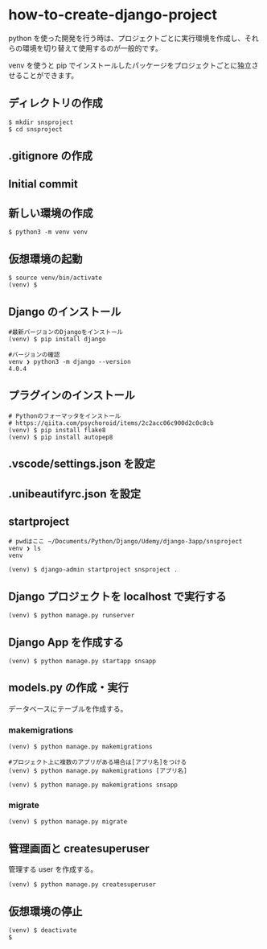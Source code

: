 # how-to-create-django-project

python を使った開発を行う時は、プロジェクトごとに実行環境を作成し、それらの環境を切り替えて使用するのが一般的です。

venv を使うと pip でインストールしたパッケージをプロジェクトごとに独立させることができます。

## ディレクトリの作成

```
$ mkdir snsproject
$ cd snsproject
```

## .gitignore の作成

## Initial commit

## 新しい環境の作成

```
$ python3 -m venv venv
```

## 仮想環境の起動

```
$ source venv/bin/activate
(venv) $
```

## Django のインストール

```
#最新バージョンのDjangoをインストール
(venv) $ pip install django

#バージョンの確認
venv ❯ python3 -m django --version
4.0.4
```

## プラグインのインストール

```
# Pythonのフォーマッタをインストール
# https://qiita.com/psychoroid/items/2c2acc06c900d2c0c8cb
(venv) $ pip install flake8
(venv) $ pip install autopep8
```

## .vscode/settings.json を設定

## .unibeautifyrc.json を設定

## startproject

```
# pwdはここ ~/Documents/Python/Django/Udemy/django-3app/snsproject
venv ❯ ls
venv

(venv) $ django-admin startproject snsproject .
```

## Django プロジェクトを localhost で実行する

```
(venv) $ python manage.py runserver
```

## Django App を作成する

```
(venv) $ python manage.py startapp snsapp
```

## models.py の作成・実行

データベースにテーブルを作成する。

### makemigrations

```
(venv) $ python manage.py makemigrations

#プロジェクト上に複数のアプリがある場合は[アプリ名]をつける
(venv) $ python manage.py makemigrations [アプリ名]

(venv) $ python manage.py makemigrations snsapp
```

### migrate

```
(venv) $ python manage.py migrate
```

## 管理画面と createsuperuser

管理する user を作成する。

```
(venv) $ python manage.py createsuperuser
```

## 仮想環境の停止

```
(venv) $ deactivate
$
```

